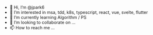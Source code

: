 - 👋 Hi, I’m @jpark6
- 👀 I’m interested in msa, tdd, k8s, typescript, react, vue, svelte, flutter
- 🌱 I’m currently learning Algorithm / PS
- 💞️ I’m looking to collaborate on ...
- 📫 How to reach me ...

<!---
![Mt Github Stats](https://github-readme-stats.vercel.app/api?username=jpark6&show_icons=true&border_radius=0&theme=merko&line_height=40) 
![My Top Use Langs](https://github-readme-stats.vercel.app/api/top-langs/?username=jpark6&show_icons=true&border_radius=0&theme=merko)  

jpark6/jpark6 is a ✨ special ✨ repository because its `README.md` (this file) appears on your GitHub profile.
You can click the Preview link to take a look at your changes.
--->
